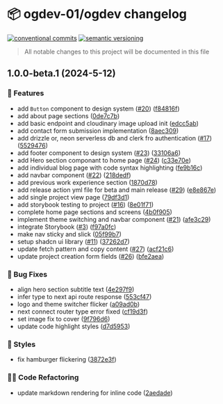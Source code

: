# 📦 ogdev-01/ogdev changelog

[![conventional commits](https://img.shields.io/badge/conventional%20commits-1.0.0-yellow.svg)](https://conventionalcommits.org)
[![semantic versioning](https://img.shields.io/badge/semantic%20versioning-2.0.0-green.svg)](https://semver.org)

> All notable changes to this project will be documented in this file

## 1.0.0-beta.1 (2024-5-12)


### 🍕 Features

* add `Button` component to design system ([#20](https://github.com/OgDev-01/ogdev/issues/20)) ([f84816f](https://github.com/OgDev-01/ogdev/commit/f84816fc774441552c74f829a96cc93504ed29eb))
* add about page sections ([0de7c7b](https://github.com/OgDev-01/ogdev/commit/0de7c7b62817c32c2efc9169c7c71ad2c334e5ae))
* add basic endpoint and cloudinary image upload init ([edcc5ab](https://github.com/OgDev-01/ogdev/commit/edcc5ab24e54c676e5db2be18738a86e93643d73))
* add contact form submission implementation ([8aec309](https://github.com/OgDev-01/ogdev/commit/8aec309b3ece30337ba81e89fead7f87654fafcc))
* add drizzle or, neon serverless db and clerk fro authentication ([#17](https://github.com/OgDev-01/ogdev/issues/17)) ([5529476](https://github.com/OgDev-01/ogdev/commit/5529476251a585b236b3fa3a1834c26366b29a86))
* add footer component to design system ([#23](https://github.com/OgDev-01/ogdev/issues/23)) ([33106a6](https://github.com/OgDev-01/ogdev/commit/33106a62d940fa59efa5861fcae3117e3740b356))
* add Hero section componant to home page ([#24](https://github.com/OgDev-01/ogdev/issues/24)) ([c33e70e](https://github.com/OgDev-01/ogdev/commit/c33e70ef234261b94dd4d0c4108a66d0b63f0a86))
* add individual blog page with code syntax highlighting ([fe9b16c](https://github.com/OgDev-01/ogdev/commit/fe9b16cd26b6691342fb2799ae34c96f607c2448))
* add navbar component ([#22](https://github.com/OgDev-01/ogdev/issues/22)) ([218dedf](https://github.com/OgDev-01/ogdev/commit/218dedf60c88848c8a44719003b531cb32041a8e))
* add previous work experience section ([1870d78](https://github.com/OgDev-01/ogdev/commit/1870d78cf12f2323005c9547db0ca091144e3a35))
* add release action yml file for beta and main release ([#29](https://github.com/OgDev-01/ogdev/issues/29)) ([e8e867e](https://github.com/OgDev-01/ogdev/commit/e8e867ea3eb1d6421462256beb56f1f4d1d9e01d))
* add single project view page ([79df3d1](https://github.com/OgDev-01/ogdev/commit/79df3d1a3c2159923a4b607c9fef62bd554fa6ad))
* add storybook testing to project ([#16](https://github.com/OgDev-01/ogdev/issues/16)) ([8e01f71](https://github.com/OgDev-01/ogdev/commit/8e01f71a180c521e8fa2eb393c214f8d05c70163))
* complete home page sections and screens ([4b0f905](https://github.com/OgDev-01/ogdev/commit/4b0f905aed146e86291f13a0ebfa8adb241a3a8f))
* implement theme switching and navbar component ([#21](https://github.com/OgDev-01/ogdev/issues/21)) ([afe3c29](https://github.com/OgDev-01/ogdev/commit/afe3c29353e6eb2ae21c1afb31ae197c3767e959))
* integrate Storybook ([#3](https://github.com/OgDev-01/ogdev/issues/3)) ([f97a0fc](https://github.com/OgDev-01/ogdev/commit/f97a0fca38a82ba2327585a0cae8b7a6e18e10fb))
* make nav sticky and slick ([05f99b7](https://github.com/OgDev-01/ogdev/commit/05f99b7367cf3af5eba6250a068472501774f527))
* setup shadcn ui library ([#11](https://github.com/OgDev-01/ogdev/issues/11)) ([37262d7](https://github.com/OgDev-01/ogdev/commit/37262d7e3d8195f5d379b0fffe5b72922f91079a))
* update fetch pattern and copy content ([#27](https://github.com/OgDev-01/ogdev/issues/27)) ([acf21c6](https://github.com/OgDev-01/ogdev/commit/acf21c60bf1a5b0ee1a872883a6555a767bd5dfc))
* update project creation form fields ([#26](https://github.com/OgDev-01/ogdev/issues/26)) ([bfe2aea](https://github.com/OgDev-01/ogdev/commit/bfe2aea0f385edfcc2da81a75b05c8927ac68aa8))


### 🐛 Bug Fixes

* align hero section subtitle text ([4e297f9](https://github.com/OgDev-01/ogdev/commit/4e297f903762f007bc4e9c5adceb1356c6195be0))
* infer type to next api route response ([553cf47](https://github.com/OgDev-01/ogdev/commit/553cf4708f618dc80ae186c40e05140083e750b6))
* logo and theme switcher flicker ([a09ad0b](https://github.com/OgDev-01/ogdev/commit/a09ad0b5a24c00177032b6e8ae87cae3262267b7))
* next connect router type error fixed ([cf19d3f](https://github.com/OgDev-01/ogdev/commit/cf19d3f97589f461f9ba2d1e5ba092527d3d095d))
* set image fix to cover ([9f796d6](https://github.com/OgDev-01/ogdev/commit/9f796d653a76c68a2e84d65af1ac75d9c16f3d2d))
* update code highlight styles ([d7d5953](https://github.com/OgDev-01/ogdev/commit/d7d5953c5c7e4609b7a3e58bfcd7bd1df50675e4))


### 🎨 Styles

* fix hamburger flickering ([3872e3f](https://github.com/OgDev-01/ogdev/commit/3872e3f2b6d26d0e76fd1ea7175072eeee266cc6))


### 🧑‍💻 Code Refactoring

* update markdown rendering for inline code ([2aedade](https://github.com/OgDev-01/ogdev/commit/2aedade4c0c43eb48dead903fb173bec79f303f5))
